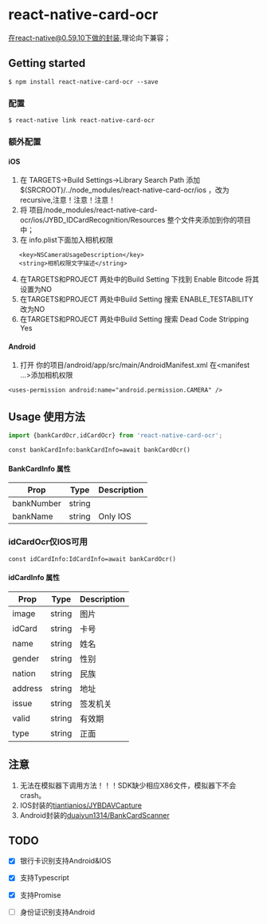 # react-native-card-ocr
在react-native@0.59.10下做的封装,理论向下兼容；
## Getting started

`$ npm install react-native-card-ocr --save`

### 配置

`$ react-native link react-native-card-ocr`

### 额外配置


#### iOS

1. 在 TARGETS->Build Settings->Library Search Path 添加 $(SRCROOT)/../node_modules/react-native-card-ocr/ios ，改为recursive,注意！注意！注意！
2. 将 项目/node_modules/react-native-card-ocr/ios/JYBD_IDCardRecognition/Resources 整个文件夹添加到你的项目中；
3. 在 info.plist下面加入相机权限   
```
   <key>NSCameraUsageDescription</key>
   <string>相机权限文字描述</string>
```
4. 在TARGETS和PROJECT 两处中的Build Setting 下找到 Enable Bitcode 将其设置为NO
5. 在TARGETS和PROJECT 两处中Build Setting  搜索 ENABLE_TESTABILITY 改为NO
6. 在TARGETS和PROJECT 两处中Build Setting  搜索 Dead Code Stripping Yes
#### Android

1. 打开 你的项目/android/app/src/main/AndroidManifest.xml 在<manifest ...>添加相机权限
```
<uses-permission android:name="android.permission.CAMERA" />
```
 

## Usage 使用方法
```javascript
import {bankCardOcr,idCardOcr} from 'react-native-card-ocr';
```

```
const bankCardInfo:bankCardInfo=await bankCardOcr()
```

#### BankCardInfo 属性
| Prop                    | Type    |  Description
| ----------------------- |:-------:| -------
| bankNumber              | string  | 
| bankName                | string  |  Only IOS

### idCardOcr仅IOS可用

```
const idCardInfo:IdCardInfo=await bankCardOcr()
```

#### idCardInfo 属性
| Prop                    | Type    |  Description
| ----------------------- |:-------:| -------
| image                   | string  |  图片
| idCard                  | string  |  卡号
| name                    | string  |  姓名
| gender                  | string  |  性别
| nation                  | string  |  民族
| address                 | string  |  地址
| issue                   | string  |  签发机关
| valid                   | string  |  有效期
| type                    | string  |  正面|反面

## 注意
1. 无法在模拟器下调用方法！！！SDK缺少相应X86文件，模拟器下不会crash。
2. IOS封装的[tiantianios/JYBDAVCapture](https://github.com/tiantianios/JYBDAVCapture)
3. Android封装的[duaiyun1314/BankCardScanner](https://github.com/duaiyun1314/BankCardScanner)


## TODO
- [x] 银行卡识别支持Android&IOS
- [x] 支持Typescript
- [x] 支持Promise
- [ ] 身份证识别支持Android

